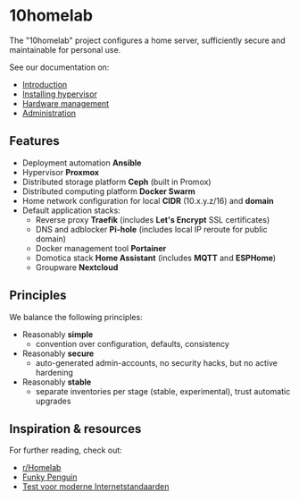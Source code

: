 # 10homelab

The "10homelab" project configures a home server, sufficiently secure and maintainable for personal use.

See our documentation on:

- [Introduction](./introduction.md)
- [Installing hypervisor](./proxmox.md)
- [Hardware management](./hardware.md)
- [Administration](./administration.md)

## Features

- Deployment automation **Ansible**
- Hypervisor **Proxmox**
- Distributed storage platform **Ceph** (built in Promox)
- Distributed computing platform **Docker Swarm**
- Home network configuration for local **CIDR** (10.x.y.z/16) and **domain**
- Default application stacks:
  - Reverse proxy **Traefik** (includes **Let's Encrypt** SSL certificates)
  - DNS and adblocker **Pi-hole** (includes local IP reroute for public domain)
  - Docker management tool **Portainer**
  - Domotica stack **Home Assistant** (includes **MQTT** and **ESPHome**)
  - Groupware **Nextcloud**

## Principles

We balance the following principles:

- Reasonably **simple**
  - convention over configuration, defaults, consistency
- Reasonably **secure**
  - auto-generated admin-accounts, no security hacks, but no active hardening
- Reasonably **stable**
  - separate inventories per stage (stable, experimental), trust automatic upgrades

## Inspiration & resources

For further reading, check out:

- [r/Homelab](https://www.reddit.com/r/homelab/)
- [Funky Penguin](https://geek-cookbook.funkypenguin.co.nz/)
- [Test voor moderne Internetstandaarden](https://internet.nl/)
